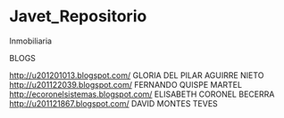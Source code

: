 Javet_Repositorio
=================

Inmobiliaria


BLOGS

http://u201201013.blogspot.com/		GLORIA DEL PILAR AGUIRRE NIETO
http://u201122039.blogspot.com/		FERNANDO QUISPE MARTEL
http://ecoronelsistemas.blogspot.com/		ELISABETH CORONEL BECERRA
http://u201121867.blogspot.com/		DAVID MONTES TEVES